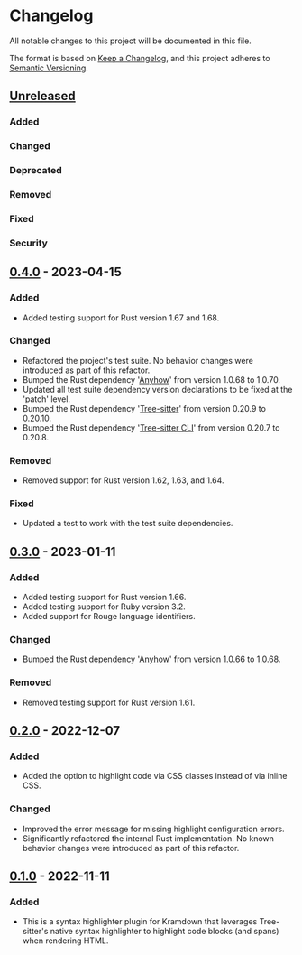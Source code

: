 # Changelog

All notable changes to this project will be documented in this file.

The format is based on [Keep a Changelog](https://keepachangelog.com/en/1.0.0),
and this project adheres to [Semantic Versioning](https://semver.org/spec/v2.0.0.html).

## [Unreleased]

### Added
<!-- For new features -->

### Changed
<!-- For changes in existing functionality -->

### Deprecated
<!-- For soon-to-be removed features -->

### Removed
<!-- For now removed features -->

### Fixed
<!-- For any bug fixes -->

### Security
<!-- In case of vulnerabilities -->

## [0.4.0] - 2023-04-15

### Added

- Added testing support for Rust version 1.67 and 1.68.

### Changed

- Refactored the project's test suite. No behavior changes were introduced as part of
  this refactor.
- Bumped the Rust dependency '[Anyhow](https://crates.io/crates/anyhow)' from version
  1.0.68 to 1.0.70.
- Updated all test suite dependency version declarations to be fixed at the 'patch'
  level.
- Bumped the Rust dependency '[Tree-sitter](https://crates.io/crates/tree-sitter)' from
  version 0.20.9 to 0.20.10.
- Bumped the Rust dependency
  '[Tree-sitter CLI](https://crates.io/crates/tree-sitter-cli)' from version 0.20.7 to
  0.20.8.

### Removed

- Removed support for Rust version 1.62, 1.63, and 1.64.

### Fixed

- Updated a test to work with the test suite dependencies.

## [0.3.0] - 2023-01-11

### Added

- Added testing support for Rust version 1.66.
- Added testing support for Ruby version 3.2.
- Added support for Rouge language identifiers.

### Changed

- Bumped the Rust dependency '[Anyhow](https://crates.io/crates/anyhow)' from version
  1.0.66 to 1.0.68.

### Removed

- Removed testing support for Rust version 1.61.

## [0.2.0] - 2022-12-07

### Added

- Added the option to highlight code via CSS classes instead of via inline CSS.

### Changed

- Improved the error message for missing highlight configuration errors.
- Significantly refactored the internal Rust implementation. No known behavior changes
  were introduced as part of this refactor.

## [0.1.0] - 2022-11-11

### Added

- This is a syntax highlighter plugin for Kramdown that leverages Tree-sitter's native
  syntax highlighter to highlight code blocks (and spans) when rendering HTML.

[unreleased]: https://github.com/andrewtbiehl/kramdown-syntax_tree_sitter/compare/v0.4.0...HEAD
[0.4.0]: https://github.com/andrewtbiehl/kramdown-syntax_tree_sitter/compare/v0.3.0...v0.4.0
[0.3.0]: https://github.com/andrewtbiehl/kramdown-syntax_tree_sitter/compare/v0.2.0...v0.3.0
[0.2.0]: https://github.com/andrewtbiehl/kramdown-syntax_tree_sitter/compare/v0.1.0...v0.2.0
[0.1.0]: https://github.com/andrewtbiehl/kramdown-syntax_tree_sitter/releases/tag/v0.1.0
